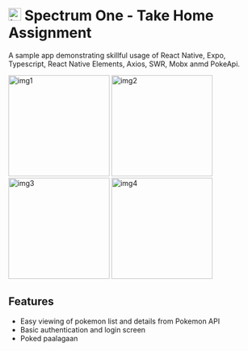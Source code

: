 # <img src="https://i.imgur.com/wAKGOGf.png" alt="icon" width="25"/> Spectrum One - Take Home Assignment

A sample app demonstrating skillful usage of React Native, Expo, Typescript, React Native Elements, Axios, SWR, Mobx anmd PokeApi.

<img src="https://i.imgur.com/9XYj7Wi.png" alt="img1" width="200"/>
<img src="https://i.imgur.com/pLZYIA5.png" alt="img2" width="200"/>
<img src="https://i.imgur.com/RrxIABb.png" alt="img3" width="200"/>
<img src="https://i.imgur.com/eKjiBAR.png" alt="img4" width="200"/>

## Features

- Easy viewing of pokemon list and details from Pokemon API
- Basic authentication and login screen
- Poked paalagaan

